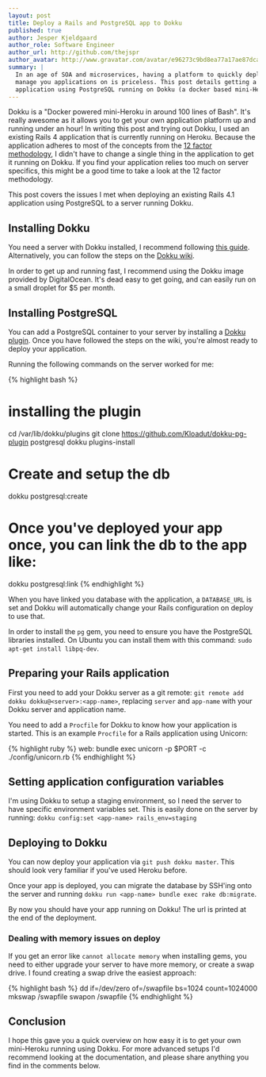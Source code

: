 ```yaml
---
layout: post
title: Deploy a Rails and PostgreSQL app to Dokku
published: true
author: Jesper Kjeldgaard
author_role: Software Engineer
author_url: http://github.com/thejspr
author_avatar: http://www.gravatar.com/avatar/e96273c9bd8ea77a17ae87dca4c0de4c
summary: |
  In an age of SOA and microservices, having a platform to quickly deploy and
  manage you applications on is priceless. This post details getting a Rails
  application using PostgreSQL running on Dokku (a docker based mini-Heroku).
---
```


Dokku is a "Docker powered mini-Heroku in around 100 lines of Bash". It's really
awesome as it allows you to get your own application platform up and running
under an hour! In writing this post and trying out Dokku, I used an existing
Rails 4 application that is currently running on Heroku. Because the application
adheres to most of the concepts from the [12 factor
methodology](http://12factor.net/), I didn't have to change a single thing in the
application to get it running on Dokku. If you find your application relies too
much on server specifics, this might be a good time to take a look at the 12 factor
methodology.

This post covers the issues I met when deploying an existing Rails 4.1
application using PostgreSQL to a server running Dokku.

## Installing Dokku

You need a server with Dokku installed, I recommend following [this
guide](https://www.digitalocean.com/community/tutorials/how-to-use-the-dokku-one-click-digitalocean-image-to-run-a-node-js-app).
Alternatively, you can follow the steps on the [Dokku
wiki](https://github.com/progrium/dokku#installing).

In order to get up and running fast, I recommend using the Dokku image provided
by DigitalOcean. It's dead easy to get going, and can easily run on a small
droplet for $5 per month.

## Installing PostgreSQL

You can add a PostgreSQL container to your server by installing a [Dokku
plugin](https://github.com/Kloadut/dokku-pg-plugin). Once you have followed the
steps on the wiki, you're almost ready to deploy your application.

Running the following commands on the server worked for me:

{% highlight bash %}
# installing the plugin
cd /var/lib/dokku/plugins
git clone https://github.com/Kloadut/dokku-pg-plugin postgresql
dokku plugins-install

# Create and setup the db
dokku postgresql:create <db-name>

# Once you've deployed your app once, you can link the db to the app like:
dokku postgresql:link <app-name> <db-name>
{% endhighlight %}

When you have linked you database with the application, a `DATABASE_URL` is set
and Dokku will automatically change your Rails configuration on deploy to use that.

In order to install the `pg` gem, you need to ensure you have the PostgreSQL
libraries installed. On Ubuntu you can install them with this command:
`sudo apt-get install libpq-dev`.

## Preparing your Rails application

First you need to add your Dokku server as a git remote:
`git remote add dokku dokku@<server>:<app-name>`, replacing `server` and
`app-name` with your Dokku server and application name.

You need to add a `Procfile` for Dokku to know how your application is started.
This is an example `Procfile` for a Rails application using Unicorn:

{% highlight ruby %}
web: bundle exec unicorn -p $PORT -c ./config/unicorn.rb
{% endhighlight %}

## Setting application configuration variables

I'm using Dokku to setup a staging environment, so I need the server to have
specific environment variables set. This is easily done on the server by
running: `dokku config:set <app-name> rails_env=staging`

## Deploying to Dokku

You can now deploy your application via `git push dokku master`. This should
look very familiar if you've used Heroku before.

Once your app is deployed, you can migrate the database by SSH'ing onto the
server and running `dokku run <app-name> bundle exec rake db:migrate`.

By now you should have your app running on Dokku! The url is printed at the end
of the deployment.

### Dealing with memory issues on deploy

If you get an error like `cannot allocate memory` when installing gems, you need
to either upgrade your server to have more memory, or create a swap drive. I
found creating a swap drive the easiest approach:

{% highlight bash %}
dd if=/dev/zero of=/swapfile bs=1024 count=1024000
mkswap /swapfile
swapon /swapfile
{% endhighlight %}

## Conclusion

I hope this gave you a quick overview on how easy it is to get your own
mini-Heroku running using Dokku. For more advanced setups I'd recommend looking
at the documentation, and please share anything you find in the comments below.
